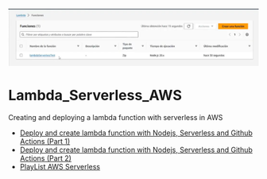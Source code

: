![Index app](https://github.com/andresWeitzel/Lambda_Serverless_AWS_Example/blob/master/doc/assets/lambda.png)

# Lambda_Serverless_AWS
Creating and deploying a lambda function with serverless in AWS

* [Deploy and create lambda function with Nodejs, Serverless and Github Actions (Part 1) ](https://www.youtube.com/watch?v=d-E1_Idh_Jk&t=36s&ab_channel=Andr%C3%A9sWeitzel%5B.archivo%5D)
* [Deploy and create lambda function with Nodejs, Serverless and Github Actions (Part 2) ](https://www.youtube.com/watch?v=Fg-a6NzIKt4&list=PLCl11UFjHurBhSQCwGDw7uDd2yAu5tVsV&index=2&ab_channel=Andr%C3%A9sWeitzel%5B.archivo%5D)
* [PlayList AWS Serverless](https://www.youtube.com/playlist?list=PLCl11UFjHurBhSQCwGDw7uDd2yAu5tVsV)
